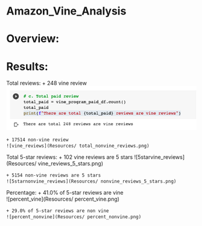 # Amazon_Vine_Analysis

# Overview:

# Results:

Total reviews:
	+ 248 vine review 	
	![vine](Resources/total_vine_reviews.png)

	+ 17514 non-vine review	
	![vine_reviews](Resources/ total_nonvine_reviews.png)

Total 5-star reviews:
	+ 102 vine reviews are 5 stars
	![5starvine_reviews](Resources/ vine_reviews_5_stars.png)

	+ 5154 non-vine reviews are 5 stars 
	![5starnonvine_reviews](Resources/ nonvine_reviews_5_stars.png)


Percentage:
	+ 41.0% of 5-star reviews are vine	
	![percent_vine](Resources/ percent_vine.png)


	+ 29.0% of 5-star reviews are non vine	
	![percent_nonvine](Resources/ percent_nonvine.png)


	



